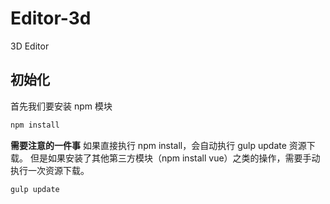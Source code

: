 # Editor-3d
3D Editor

## 初始化

首先我们要安装 npm 模块

```bash
npm install
```

**需要注意的一件事** 如果直接执行 npm install，会自动执行 gulp update 资源下载。
但是如果安装了其他第三方模块（npm install vue）之类的操作，需要手动执行一次资源下载。

```bash
gulp update
```